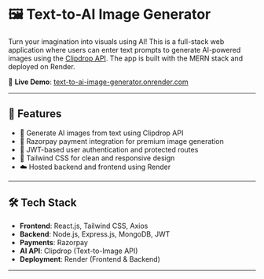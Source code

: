 # 🖼️ Text-to-AI Image Generator

Turn your imagination into visuals using AI! This is a full-stack web application where users can enter text prompts to generate AI-powered images using the [Clipdrop API](https://clipdrop.co/apis). The app is built with the MERN stack and deployed on Render.

🔗 **Live Demo**: [text-to-ai-image-generator.onrender.com](https://text-to-ai-image-generator.onrender.com)

---

## 🚀 Features

- 🧠 Generate AI images from text using Clipdrop API  
- 💸 Razorpay payment integration for premium image generation  
- 🔐 JWT-based user authentication and protected routes  
- 🎨 Tailwind CSS for clean and responsive design  
- ☁️ Hosted backend and frontend using Render  

---

## 🛠️ Tech Stack

- **Frontend**: React.js, Tailwind CSS, Axios  
- **Backend**: Node.js, Express.js, MongoDB, JWT  
- **Payments**: Razorpay  
- **AI API**: Clipdrop (Text-to-Image API)  
- **Deployment**: Render (Frontend & Backend)  

---
